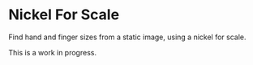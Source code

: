 Nickel For Scale
================

Find hand and finger sizes from a static image, using a nickel for scale.

This is a work in progress.
